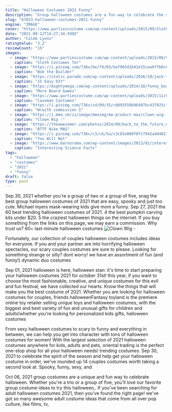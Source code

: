 ```yaml
---
title: "Halloween Costumes 2021 Funny"
description: "Group halloween costumes are a fun way to celebrate the spooky holiday. Check out our favorite looks, ranging from seasonal treats to iconic villains.  2021 amazon. Theres no These funny ..."
slug: "67023-halloween-costumes-2021-funny"
engine: "IMAGE"
cover: "https://www.partiescostume.com/wp-content/uploads/2015/09/Sloth-Costumes.jpg"
date: "2021-09-12T14:27:34.599Z"
author: "Caleb Lyons"
ratingValue: "3.2"
reviewCount: "15"
images:
  - image: "https://www.partiescostume.com/wp-content/uploads/2015/09/Sloth-Costumes.jpg"
    caption: "Sloth Costumes for"
  - image: "https://i.pinimg.com/736x/be/f9/03/bef903d1b41e15cea07fb0c67d31d259--scarecrow-ideas-bob-the-builder.jpg"
    caption: "Bob the Builder"
  - image: "https://static.parade.com/wp-content/uploads/2016/10/jack-torrance-the-shining-halloween-costume.jpg"
    caption: "15 Easy DIY"
  - image: "https://mightymega.com/wp-content/uploads/2014/10/funny_board_game_movie_posters_6.jpg"
    caption: "More Board Games"
  - image: "https://www.partiescostume.com/wp-content/uploads/2015/11/Caveman-Costume-for-Kids.jpg"
    caption: "Caveman Costumes"
  - image: "https://i.pinimg.com/736x/cd/09/35/cd093550b96407bc437925cffaf646fe.jpg"
    caption: "Wraith commission I"
  - image: "https://i.mmo.cm/is/image/mmoimg/mw-product-max/clown-wig--mw-134254-1.jpg"
    caption: "Clown Wig -"
  - image: "https://theawesomer.com/photos/2014/09/back_to_the_future_nike_mag_replicas_5.jpg"
    caption: "BTTF Nike MAG"
  - image: "https://i.pinimg.com/736x/c3/cb/5a/c3cb5a800f07c7942a4d48217b60cf1e.jpg"
    caption: "You Will Not"
  - image: "https://www.barnorama.com/wp-content/images/2013/01/interesting_facts_about_science/40-interesting_facts_about_science.jpg"
    caption: "Interesting Science Facts"
tags:
  - "halloween"
  - "costumes"
  - "2021"
  - "funny"
draft: false
type: post
---
```


Sep 30, 2021 whether you're a group of two or a group of five, snag the best group halloween costumes of 2021 that are easy, spooky and just too cute.  Michael myers mask-wearing kids give mom a funny. Sep 27, 2021 the 60 best trending halloween costumes of 2021. 4 the best pumpkin carving kits under $20. 5 the craziest halloween things on the internet. If you buy something from the links on this page, we may earn a commission. Why trust us? 60+ last-minute halloween costumes
![Clown Wig -](https://i.mmo.cm/is/image/mmoimg/mw-product-max/clown-wig--mw-134254-1.jpg "Clown Wig -")

Fortunately, our collection of couples halloween costumes includes ideas for everyone. If you and your partner are into horrifying halloween spectacles, our scary couples costumes are sure to please. Looking for something strange or silly? dont worry! we have an assortment of fun (and funny!) dynamic duo costumes
<!--inArticleAds-->

<!--galleryOne-->

Sep 01, 2021 halloween is here, halloween stan: it's time to start preparing your halloween costumes 2021 for october 31st! this year, if you want to choose the most fashionable, creative, and unique costumes for this evil and fun festival, we have collected our hearts. Know the things that will make you the best costume of 2021. Whether you are looking for halloween costumes for couples, friends halloweenFantasy toyland is the premiere online toy retailer selling unique toys and halloween costumes, with the biggest and best variety of fun and unusual gifts for children and adults!whether you're looking for personalized kids gifts, halloween costumes
<!--inArticleAds-->

<!--galleryTwo-->

From sexy halloween costumes to scary to funny and everything in between, we can help you get into character with tons of halloween costumes for women!  With the largest selection of 2021 halloween costumes anywhere for kids, adults and pets, oriental trading is the perfect one-stop shop for all your halloween needs! trending costumes. Sep 30, 2021 to celebrate the spirit of the season and help get your halloween costume in order, we've rounded up 14 couples costumes worth taking a second look at. Spooky, funny, sexy, and
<!--galleryThree-->

Oct 06, 2021 group costumes are a unique and fun way to celebrate halloween. Whether you're a trio or a group of five, you'll love our favorite group costume ideas to try this halloween,. If you've been searching for adult halloween costumes 2021, then you've found the right page! we've got so many awesome adult costume ideas that come from all over pop culture, like films, tv,
